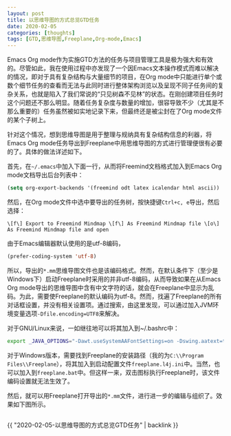 ```yaml
---
layout: post
title: 以思维导图的方式总览GTD任务
date: 2020-02-05
categories: [thoughts]
tags: [GTD,思维导图,Freeplane,Org-mode,Emacs]
---
```


Emacs Org mode作为实施GTD方法的任务与项目管理工具是极为强大和有效的。尽管如此，我在使用过程中亦发现了一个因Emacs文本操作模式而难以解决的情况，即对于具有复杂结构与大量细节的项目，在Org mode中只能进行单个或数个细节任务的查看而无法与此同时进行整体架构浏览以及呈现不同子任务间的复杂关系，也就是陷入了我们常说的“只见树森不见林”的状态。在刚创建项目任务时这个问题还不那么明显。随着任务复杂度与数量的增加，很容导致不少（尤其是不那么重要的）任务虽然被如实地记录下来，但最终还是被尘封在了Org mode文件的某个子树上。

针对这个情况，想到思维导图是用于整理与规纳具有复杂结构信息的利器，将Emacs Org mode任务导出到Freeplane中用思维导图的方式进行管理便很有必要的了。具体的做法详述如下。

首先，在`~/.emacs`中加入下面一行，从而将Freemind文档格式加入到Emacs Org mode文档导出后台列表中：

```lisp
(setq org-export-backends '(freemind odt latex icalendar html ascii))
```

然后，在Org mode文件中选中要导出的任务树，按快捷键`Ctrl+c, e`导出，然后选择：

```
\[f\] Export to Freemind Mindmap \[f\] As Freemind Mindmap file \[o\] As Freemind Mindmap file and open
```

由于Emacs编辑器默认使用的是utf-8编码，

```lisp
(prefer-coding-system 'utf-8)
```

所以，导出的`*.mm`思维导图文件也是该编码格式。然而，在默认条件下（至少是Windows下）启动Freeplane时采用的并非utf-8编码，从而导致如果在从Emacs Org mode导出的思维导图中含有中文字符的话，就会在Freeplane中显示为乱码。为此，需要使Freeplane的默认编码为utf-8。然而，找遍了Freeplane的所有对话框设置，并没有相关设置项。通过搜索，由这里发现，可以通过加入JVM环境变量选项`-Dfile.encoding=UTF8`来解决。

对于GNU/Linux来说，一如继往地可以将其加入到~/.bashrc中：

```bash
export _JAVA_OPTIONS="-Dawt.useSystemAAFontSettings=on -Dswing.aatext=true -Dsun.java2d.xrender=true -Dfile.encoding=UTF8 $_JAVA_OPTIONS"
```

对于Windows版本，需要找到Freeplane的安装路径（我的为`C:\\Program Files\\Freeplane`），将其加入到启动配置文件`freeplane.l4j.ini`中。当然，也可以加入到`freeplane.bat`中。但这样一来，双击图标执行Freeplane时，该文件编码设置就无法生效了。

然后，就可以用Freeplane打开导出的`*.mm`文件，进行进一步的编辑与组织了。效果如下图所示。

<p align="center"><img src="/figures/p69768108.jpg" alt="" /></p>

{{ "2020-02-05-以思维导图的方式总览GTD任务" | backlink }}
